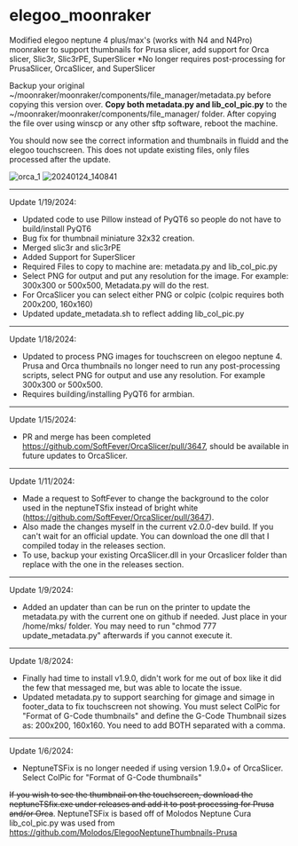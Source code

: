 # elegoo_moonraker
Modified elegoo neptune 4 plus/max's (works with N4 and N4Pro) moonraker to support thumbnails for Prusa slicer, add support for Orca slicer, Slic3r, Slic3rPE, SuperSlicer
*No longer requires post-processing for PrusaSlicer, OrcaSlicer, and SuperSlicer

Backup your original ~/moonraker/moonraker/components/file_manager/metadata.py before copying this version over. **Copy both metadata.py and lib_col_pic.py** to the ~/moonraker/moonraker/components/file_manager/ folder.  After copying the file over using winscp or any other sftp software, reboot the machine.

You should now see the correct information and thumbnails in fluidd and the elegoo touchscreen. This does not update existing files, only files processed after the update.

![orca_1](https://github.com/VBitsHub/elegoo_moonraker/assets/62845219/207207ef-c9b5-4514-9a51-ad72684ecd93)
![20240124_140841](https://github.com/VBitsHub/elegoo_moonraker/assets/62845219/c4264911-af27-4be2-8b8a-9e9892b9fece)



-----------------
Update 1/19/2024: 
- Updated code to use Pillow instead of PyQT6 so people do not have to build/install PyQT6
- Bug fix for thumbnail miniature 32x32 creation.
- Merged slic3r and slic3rPE
- Added Support for SuperSlicer
- Required Files to copy to machine are: metadata.py and lib_col_pic.py
- Select PNG for output and put any resolution for the image. For example: 300x300 or 500x500, Metadata.py will do the rest.
- For OrcaSlicer you can select either PNG or colpic (colpic requires both 200x200, 160x160)
- Updated update_metadata.sh to reflect adding lib_col_pic.py

-----------------
Update 1/18/2024: 
- Updated to process PNG images for touchscreen on elegoo neptune 4. Prusa and Orca thumbnails no longer need to run any post-processing scripts, select PNG for output and use any resolution. For example 300x300 or 500x500.
- Requires building/installing PyQT6 for armbian.

-----------------
Update 1/15/2024: 
- PR and merge has been completed https://github.com/SoftFever/OrcaSlicer/pull/3647, should be available in future updates to OrcaSlicer. 

-----------------
Update 1/11/2024: 
- Made a request to SoftFever to change the background to the color used in the neptuneTSfix instead of bright white (https://github.com/SoftFever/OrcaSlicer/pull/3647). 
- Also made the changes myself in the current v2.0.0-dev build. If you can't wait for an official update. You can download the one dll that I compiled today in the releases section.
- To use, backup your existing OrcaSlicer.dll in your Orcaslicer folder than  replace with the one in the releases section.

-----------------
Update 1/9/2024: 
- Added an updater than can be run on the printer to update the metadata.py with the current one on github if needed. Just place in your /home/mks/ folder. You may need to run "chmod 777 update_metadata.py" afterwards if you cannot execute it.

-----------------
Update 1/8/2024: 
- Finally had time to install v1.9.0, didn't work for me out of box like it did the few that messaged me, but was able to locate the issue.
- Updated metadata.py to support searching for gimage and simage in footer_data to fix touchscreen not showing. You must select ColPic for "Format of G-Code thumbnails" and define the G-Code Thumbnail sizes as: 200x200, 160x160. You need to add BOTH separated with a comma.
                 
-----------------
Update 1/6/2024: 
- NeptuneTSFix is no longer needed if using version 1.9.0+ of OrcaSlicer. Select ColPic for "Format of G-Code thumbnails"

~~If you wish to see the thumbnail on the touchscreen, download the neptuneTSfix.exe under releases and add it to post processing for Prusa and/or Orca~~.
NeptuneTSFix is based off of Molodos Neptune Cura
lib_col_pic.py was used from https://github.com/Molodos/ElegooNeptuneThumbnails-Prusa

